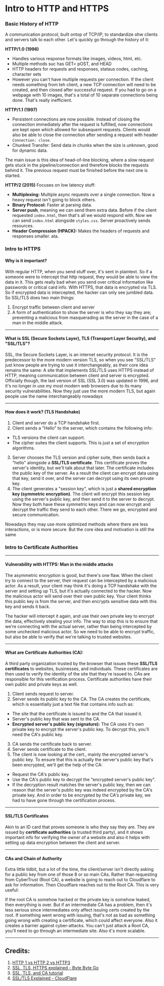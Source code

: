 # Intro to HTTP and HTTPS

### Basic History of HTTP
A communication protocol, built ontop of TCP/IP, to standardize ohw clients and servers talk to each other. Let's quickly go through the history of it:

**HTTP/1.0 (1996)**
- Handles various response formats like images, videos, html, etc.
- Multiple methods suc has GET< pOST, and HEAD
- HTTP headers for requests and responses, stataus codes, caching, character sets
- However you can't have multiple requests per connection. If the client needs something from teh client, a new TCP connection will need to be created, and then closed after successful request. If you had to go on a webpage with 10 images, that's a total of 10 separate connections being done. That's really inefficient.

**HTTP/1.1 (1997)**
- Persistent connections are now possible. Instead of closing the connection immediately after the request is fulfilled, now connections are kept open which allowed for subsequent requests. Clients would also be able to close the connection after sending a request with header `Connection: close`.
- Chunked Transfer: Send data in chunks when the size is unknown, good for dynamic data.

The main issue is this idea of head-of-line blocking, where a slow request gets stuck in the pipeline/connection and therefore blocks the requests behind it. The previous request must be finished before the next one is started.

**HTTP/2 (2015)**
Focuses on low latency stuff:
- **Multiplexing:** Multiple async requests over a single connection. Now a heavy request isn't going to block others.
- **Binary Protocol:** Faster at parsing data.
- **Server push**, meaning we can send them extra data. Before if the client requested `index.html`, then that's all we would respond with. Now we can send `index.html` alongside `styles.css`. Server proactively sends resources.
-  **Header Compression (HPACK):** Makes the headers of requests and responses smaller. ata.

### Intro to HTTPS
#### Why is it important?
With regular HTTP, when you send stuff over, it's sent in plaintext. So if a someone were to intercept that http request, they would be able to view the data in it. This gets really bad when you send over critical information like passwords or critical card info. With HTTPS, that data is encrypted via TLS. So if encrypted data is intercepted, the hacker can only see jumbled data. So SSL/TLS does two main things: 
  1. Encrypt traffic between client and server
  2. A form of authentication to show the server is who they say they are; preventing a malicious from masquerading as the server in the case of a man in the middle attack.

---
#### What is SSL (Secure Sockets Layer), TLS (Transport Layer Security), and "SSL/TLS"?
SSL, the Secure Sockets Layer, is an internet security protocol. It is the predecessor to the more modern version TLS, so when you see "SSL/TLS" just know people are trying to use it interchangeably, as their core idea remains the same: A site that implements SSL/TLS uses HTTPS instead of HTTP, meaning communication between client and server is encrypted. Officially though, the last version of SSL (SSL 3.0) was updated in 1996, and it's no longer in use my most modern web browsers due to its many security vulnerabilities. Now they just use the more modern TLS, but again people use the name interchangeably nowadays

---
#### How does it work? (TLS Handshake)
1. Client and server do a TCP handshake first.  
2. Client sends a "Hello" to the server, which contains the following info:
  - TLS versions the client can support. 
  - The cipher suites the client supports. This is just a set of encryption algorithms.
3. Server chooses the TLS version and cipher suite, then sends back a "hello" alongside a **SSL/TLS certificate**. This certificate proves the server's identity, but we'll talk about that later. The certificate includes the public key of the server. As a result the client can encrypt data using that key, send it over, and the server can decrypt using its own private key.
4. The client generates a "session key", which is just a **shared encryption key (symmetric encryption)**. The client will encrypt this session key using the server's public key, and then send it to the server to decrypt. Now they both have these symmetric keys and can now encrypt and decrypt the traffic they send to each other. There we go, encrypted and secure communication. 

Nowadays they may use more optimized methods where there are less interactions, or is more secure. But the core idea and motivation is still the same


### Intro to Certificate Authorities
---
#### Vulnerability with HTTPS: Man in the middle attacks
The asymmetric encryption is good, but there's one flaw. When the client try to connect to the server, their request can be intercepted by a malicious actor. As a result, your client may think it's doing a TCP handshake with the server and setting up TLS, but it's actually connected to the hacker. Now the malicious actor will send over their own public key. Your client thinks this public key is from the server, and then encrypts sensitive data with this key and sends it back. 

The hacker will intercept it again, and use their own private key to encrypt the data, effectively stealing your info. The way to stop this is to ensure that we're connecting with the actual server, rather than being intercepted by some unchecked malicious actor. So we need to be able to encrypt traffic, but also be able to verify that we're talking to trusted websites.

---
#### What are Certificate Authorities (CA):
A third party organization trusted by the browser that issues these  **SSL/TLS certificates** to websites, businesses, and individuals. These certificates are then used to verify the identity of the site that they're issued to. CAs are responsible for this verification process. Certificate authorities have their own public and private keys as well.

1. Client sends request to server.
2. Server sends its public key to the CA. The CA creates the certificate, which is essentially just a text file that contains info such as:
  - The site that the certificate is issued to and the CA that issued it.
  - Server's public key that was sent to the CA.
  - **Encrypted server's public key (signature):** The CA uses it's own private key to encrypt the server's public key. To decrypt this, you'll need the CA's public key.
3. CA sends the certificate back to server.
4. Server sends certificate to the client.
5. The client is now looking at the cert., mainly the encrypted server's public key. To ensure that this is actually the server's public key that's been encrypted, we'll get the help of the CA:
  - Request the CA's public key. 
  - Use the CA's public key to decrypt the "encrypted server's public key".
  - If the decryption result matches the server's public key, then we can reason that the server's public key was indeed encrypted by the CA's private key. And in order to be encrypted by the CA's private key, we had to have gone through the certification process.

---
#### SSL/TLS Certificates
Akin to an ID card that proves someone is who they say they are. They are issued by **certificate authorities** (a trusted third party), and it shows important info for verifying the owner of a website and also it helps with setting up data encryption between the client and server. 

---
#### CAs and Chain of Authority
Extra little tidbit, but a lot of the time, the client/server isn't directly asking for a public key from one of those 8 or so main CAs. Rather than requesting from CyberTrust (Root CA), a website is going to reach out to Cloudflare to ask for information. Then Cloudflare reaches out to the Root CA. This is very useful:

If the root CA is somehow hacked or the private key is somehow leaked, then everything is over. But if an intermediate CA has a problem, then it's less serious since intermediates only affect issuing certs created by the root. If something went wrong with issuing, that's not as bad as something going wrong with creating a certificate, which could affect everyone. Also it creates a barrier against cyber-attacks. You can't just attack a Root CA, you'll need to go through an intermediate site.  Also it's more scalable.

---
## Credits: 
1. [HTTP 1 vs HTTP 2 vs HTTP3](https://youtu.be/UMwQjFzTQXw?si=gO8p3mEi5ghLGIfZ)
2. [SSL, TLS, HTTPS explained - Byte Byte Go](https://youtu.be/j9QmMEWmcfo?si=VtxNf2CshfK6_I0G)
3. [SSL, TLS, and CA tutorial](https://www.youtube.com/watch?v=EnY6fSng3Ew)
4. [SSL/TLS Explained - CloudFlare](https://www.cloudflare.com/learning/ssl/what-is-ssl/)